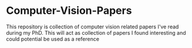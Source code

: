 # Computer-Vision-Papers
This repository is collection of computer vision related papers I've read during my PhD. This will act as collection of papers I found interesting and could potential be used as a reference
